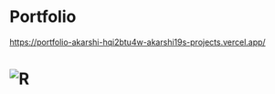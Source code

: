 # Portfolio
https://portfolio-akarshi-hqi2btu4w-akarshi19s-projects.vercel.app/
# ![R](https://github.com/akarshi19/Portfolio/assets/93787305/14849cf6-73f9-4576-a561-970bfd02f6ad)


